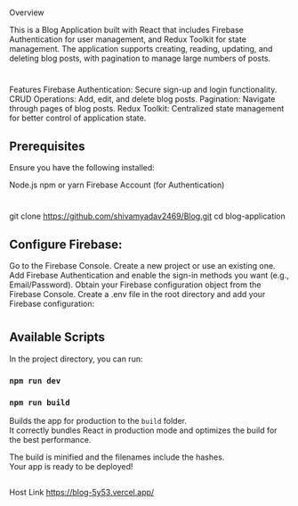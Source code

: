 

#

Overview

This is a Blog Application built with React that includes Firebase Authentication for user management, and Redux Toolkit for state management. The application supports creating, reading, updating, and deleting blog posts, with pagination to manage large numbers of posts.

#
Features
Firebase Authentication: Secure sign-up and login functionality.
CRUD Operations: Add, edit, and delete blog posts.
Pagination: Navigate through pages of blog posts.
Redux Toolkit: Centralized state management for better control of application state.

## Prerequisites

Ensure you have the following installed:

Node.js
npm or yarn
Firebase Account (for Authentication)


#

git clone https://github.com/shivamyadav2469/Blog.git
cd blog-application

## Configure Firebase:

Go to the Firebase Console.
Create a new project or use an existing one.
Add Firebase Authentication and enable the sign-in methods you want (e.g., Email/Password).
Obtain your Firebase configuration object from the Firebase Console.
Create a .env file in the root directory and add your Firebase configuration:


#
## Available Scripts

In the project directory, you can run:

### `npm run dev`


### `npm run build`

Builds the app for production to the `build` folder.\
It correctly bundles React in production mode and optimizes the build for the best performance.

The build is minified and the filenames include the hashes.\
Your app is ready to be deployed!

##
Host Link
https://blog-5y53.vercel.app/

